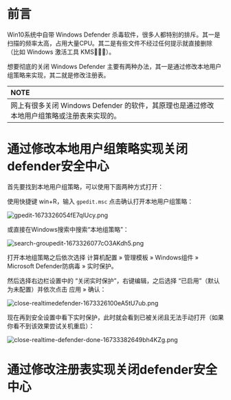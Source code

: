 # 前言

Win10系统中自带 Windows Defender 杀毒软件，很多人都特别的排斥。其一是扫描的频率太高，占用大量CPU。其二是有些文件不经过任何提示就直接删除（比如 Windows 激活工具 KMS🌚🌚🌚）。

想要彻底的关闭 Windows Defender 主要有两种办法，其一是通过修改本地用户组策略来实现，其二就是修改注册表。

| **NOTE**                                                                                 |
|:-----------------------------------------------------------------------------------------|
| 网上有很多关闭 Windows Defender 的软件，其原理也是通过修改本地用户组策略或注册表来实现的。 |

# 通过修改本地用户组策略实现关闭defender安全中心

首先要找到本地用户组策略，可以使用下面两种方式打开：

使用快捷键 win+R，输入 `gpedit.msc` 点击确认打开本地用户组策略：

![gpedit-1673326054fE7qlUcy.png](http://blog-media.knowledge.ituknown.cn/DisableWindowsDefender/gpedit-1673326054fE7qlUcy.png)

或直接在Windows搜索中搜索“本地组策略”：

![search-groupedit-1673326077cO3AKdh5.png](http://blog-media.knowledge.ituknown.cn/DisableWindowsDefender/search-groupedit-1673326077cO3AKdh5.png)

打开本地组策略之后依次选择 计算机配置 » 管理模板 » Windows组件 » Microsoft Defender防病毒 » 实时保护。

然后选择右边栏设置中的 “关闭实时保护”，右键编辑，之后选择 “已启用”（默认为未配置）并依次点击 应用 » 确认：

![close-realtimedefender-1673326100eA5tU7ub.png](http://blog-media.knowledge.ituknown.cn/DisableWindowsDefender/close-realtimedefender-1673326100eA5tU7ub.png)

现在再到安全设置中看下实时保护，此时就会看到已被关闭且无法手动打开（如果你看不到该效果尝试关机重启）：

![close-realtime-defender-done-16733382649bh4KZg.png](http://blog-media.knowledge.ituknown.cn/DisableWindowsDefender/close-realtime-defender-done-16733382649bh4KZg.png)

# 通过修改注册表实现关闭defender安全中心